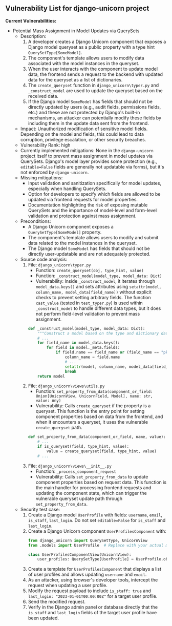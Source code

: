 ## Vulnerability List for django-unicorn project

**Current Vulnerabilities:**

- Potential Mass Assignment in Model Updates via QuerySets
    - Description:
        1. A developer creates a Django Unicorn component that exposes a Django model queryset as a public property with a type hint `QuerySetType[SomeModel]`.
        2. The component's template allows users to modify data associated with the model instances in the queryset.
        3. When the user interacts with the component to update model data, the frontend sends a request to the backend with updated data for the queryset as a list of dictionaries.
        4. The `create_queryset` function in `django_unicorn\typer.py` and `_construct_model` are used to update the queryset based on the received data.
        5. If the Django model `SomeModel` has fields that should not be directly updated by users (e.g., audit fields, permissions fields, etc.) and these are not protected by Django's built-in mechanisms, an attacker can potentially modify these fields by including them in the update data sent from the frontend.
    - Impact: Unauthorized modification of sensitive model fields. Depending on the model and fields, this could lead to data corruption, privilege escalation, or other security breaches.
    - Vulnerability Rank: high
    - Currently implemented mitigations: None in the `django-unicorn` project itself to prevent mass assignment in model updates via QuerySets. Django's model layer provides some protection (e.g., `editable=False` fields are generally not updatable via forms), but it's not enforced by `django-unicorn`.
    - Missing mitigations:
        - Input validation and sanitization specifically for model updates, especially when handling QuerySets.
        - Option for developers to specify which fields are allowed to be updated via frontend requests for model properties.
        - Documentation highlighting the risk of exposing mutable QuerySets and the importance of model-level and form-level validation and protection against mass assignment.
    - Preconditions:
        - A Django Unicorn component exposes a `QuerySetType[SomeModel]` property.
        - The component's template allows users to modify and submit data related to the model instances in the queryset.
        - The Django model `SomeModel` has fields that should not be directly user-updatable and are not adequately protected.
    - Source code analysis:
        1. File: `django_unicorn\typer.py`
            - Function: `create_queryset(obj, type_hint, value)`
            - Function: `_construct_model(model_type, model_data: Dict)`
            - Vulnerability: Inside `_construct_model`, it iterates through `model_data.keys()` and sets attributes using `setattr(model, column_name, model_data[field_name])` without explicit checks to prevent setting arbitrary fields. The function `cast_value` (tested in `test_typer.py`) is used within `_construct_model` to handle different data types, but it does not perform field-level validation to prevent mass assignment.
            ```python
            def _construct_model(model_type, model_data: Dict):
                """Construct a model based on the type and dictionary data."""
                # ...
                for field_name in model_data.keys():
                    for field in model._meta.fields:
                        if field.name == field_name or (field_name == "pk" and field.primary_key):
                            column_name = field.name
                            # ...
                            setattr(model, column_name, model_data[field_name])
                            break
                return model
            ```
        2. File: `django_unicorn\views\utils.py`
            - Function: `set_property_from_data(component_or_field: Union[UnicornView, UnicornField, Model], name: str, value: Any)`
            - Vulnerability: Calls `create_queryset` if the property is a queryset. This function is the entry point for setting component properties based on data from the frontend, and when it encounters a queryset, it uses the vulnerable `create_queryset` path.
            ```python
            def set_property_from_data(component_or_field, name, value):
                # ...
                if is_queryset(field, type_hint, value):
                    value = create_queryset(field, type_hint, value)
                # ...
            ```
        3. File: `django_unicorn\views\__init__.py`
            - Function: `_process_component_request`
            - Vulnerability: Calls `set_property_from_data` to update component properties based on request data. This function is the main handler for processing frontend requests and updating the component state, which can trigger the vulnerable queryset update path through `set_property_from_data`.
    - Security test case:
        1. Create a Django model `UserProfile` with fields: `username`, `email`, `is_staff`, `last_login`. Do not set `editable=False` for `is_staff` and `last_login`.
        2. Create a Django Unicorn component `UserProfilesComponent` with:
            ```python
            from django_unicorn import QuerySetType, UnicornView
            from .models import UserProfile  # Replace with your actual model import

            class UserProfilesComponentView(UnicornView):
                user_profiles: QuerySetType[UserProfile] = UserProfile.objects.all()
            ```
        3. Create a template for `UserProfilesComponent` that displays a list of user profiles and allows updating `username` and `email`.
        4. As an attacker, using browser's developer tools, intercept the request when updating a user profile.
        5. Modify the request payload to include `is_staff: true` and `last_login: "2023-01-01T00:00:00Z"` for a target user profile.
        6. Send the modified request.
        7. Verify in the Django admin panel or database directly that the `is_staff` and `last_login` fields of the target user profile have been updated.
